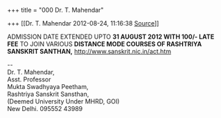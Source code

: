 +++
title = "000 Dr. T. Mahendar"

+++
[[Dr. T. Mahendar	2012-08-24, 11:16:38 [Source](https://groups.google.com/g/bvparishat/c/aM2KqyAGsRQ)]]



ADMISSION DATE EXTENDED UPTO **31 AUGUST 2012 WITH 100/- LATE FEE** TO JOIN VARIOUS **DISTANCE MODE COURSES OF RASHTRIYA SANSKRIT SANTHAN,** 
<http://www.sanskrit.nic.in/act.htm>  
  
--  
Dr. T. Mahendar,  
     Asst. Professor  
Mukta Swadhyaya Peetham,  
Rashtriya Sanskrit Sansthan,  
(Deemed University Under MHRD, GOI)  
New Delhi. 095552 43989  

